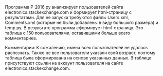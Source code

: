 ﻿Программа P-2016.py анализирует пользователей сайта electronics.stackexchange.com и формирует html-страницу с результатами. Для её запуска требуются файлы Users.xml, Comments.xml (которые не были добавлены в виду большого размера) и temp.py. В результате программа сформирует html-страницу. Это таблица с 150 пользователями, оставившими больше всего комментариев.

Комментарии: К сожалению, имена всех пользователей не удалось распознать. Также не все пользователи указали свой возраст, поэтому таблица была сформирована на основе указанных данных. В таблице присутствуют ссылки на аккаунт пользователя на сайте electronics.stackexchange.com.